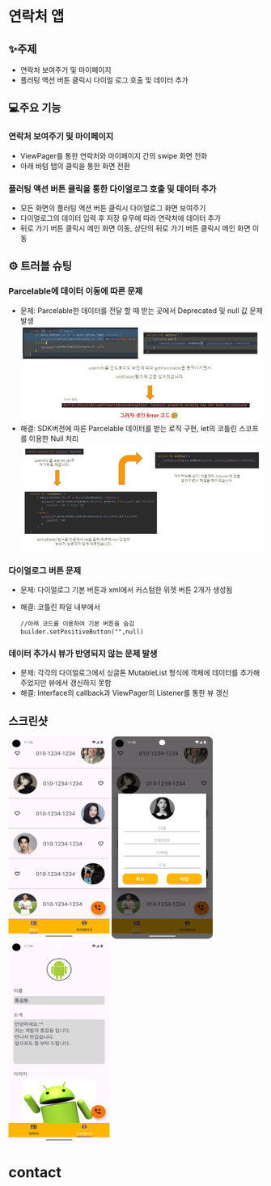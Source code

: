 # 연락처 앱

## ✨주제

- 연락처 보여주기 및 마이페이지
- 플러팅 액션 버튼 클릭시 다이얼 로그 호출 및 데이터 추가

## 💻주요 기능


### 연락처 보여주기 및 마이페이지

- ViewPager를 통한 연락처와 마이페이지 간의 swipe 화면 전화
- 아래 바텀 탭의 클릭을 통한 화면 전환

### 플러팅 액션 버튼 클릭을 통한 다이얼로그 호출 및 데이터 추가

- 모든 화면의 플러팅 액션 버튼 클릭시 다이얼로그 화면 보여주기
- 다이얼로그의 데이터 입력 후 저장 유무에 따라 연락처에 데이터 추가
- 뒤로 가기 버튼 클릭시 메인 화면 이동, 상단의 뒤로 가기 버튼 클릭시 메인 화면 이동
  </br>


## ⚙ 트러블 슈팅


### Parcelable에 데이터 이동에 따른 문제
- 문제: Parcelable한 데이터를 전달 할 때 받는 곳에서 Deprecated 및 null 값 문제 발생
  <img src="readme_img/readme_parcelable_1.JPG">
- 해결: SDK버전에 따른 Parcelable 데이터를 받는 로직 구현, let의 코틀린 스코프를 이용한 Null 처리
  <img src="readme_img/readme_parcelable_2.JPG">

### 다이얼로그 버튼 문제

- 문제: 다이얼로그 기본 버튼과 xml에서 커스텀한 위젯 버튼 2개가 생성됨

- 해결: 코틀린 파일 내부에서
  ```
  //아래 코드를 이용하여 기본 버튼을 숨김
  builder.setPositiveButton("",null)
  ```
### 데이터 추가시 뷰가 반영되지 않는 문제 발생

- 문제: 각각의 다이얼로그에서 싱글톤 MutableList 형식에 객체에 데이터를 추가해주었지만 뷰에서 갱신하지 못함
- 해결: Interface의 callback과 ViewPager의 Listener를 통한 뷰 갱신

## 스크린샷
<img src="readme_img/readme_screan_1.png" width="200" height="400"> <img src="readme_img/readme_screan_2.png" width="200" height="400"> <img src="readme_img/readme_screan_3.png" width="200" height="400">



# contact
